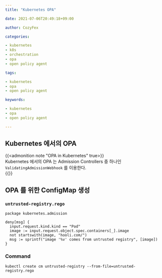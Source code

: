 ```yaml
---
title: "Kubernetes OPA"

date: 2021-07-06T20:49:18+09:00

author: CozyFex

categories:

- kubernetes
- k8s
- orchestration
- opa
- open policy agent

tags:

- kubernetes
- opa
- open policy agent

keywords:

- kubernetes
- opa
- open policy agent

---
```


## Kubernetes 에서의 OPA

{{<admonition note "OPA in Kubernetes" true>}}  
Kubernetes 에서의 OPA 는 Admission Controllers 중 하나인 `ValidatingAdmissionWebhook` 를 이용한다.  
{{</admonition>}}

## OPA 를 위한 ConfigMap 생성

### `untrusted-registry.rego`

```rego
package kubernetes.admission

deny[msg] {
  input.request.kind.kind == "Pod"
  image := input.request.object.spec.containers[_].image
  not startswith(image, "hooli.com/")
  msg := sprintf("image '%v' comes from untrusted registry", [image])
}
```

### Command

```shell
kubectl create cm untrusted-registry --from-file=untrusted-registry.rego
```

